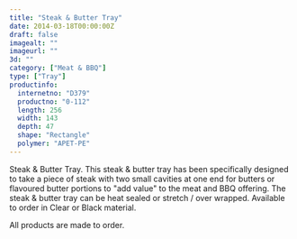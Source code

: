 ```yaml
---
title: "Steak & Butter Tray"
date: 2014-03-18T00:00:00Z
draft: false
imagealt: ""
imageurl: ""
3d: ""
category: ["Meat & BBQ"]
type: ["Tray"]
productinfo:
  internetno: "D379"
  productno: "0-112"
  length: 256
  width: 143
  depth: 47
  shape: "Rectangle"
  polymer: "APET-PE"
---
```

Steak & Butter Tray. This steak & butter tray has been specifically designed to take a piece of steak with two small cavities at one end for butters or flavoured butter portions to "add value" to the meat and BBQ offering. The steak & butter tray can be heat sealed or stretch / over wrapped. Available to order in Clear or Black material.

All products are made to order.
